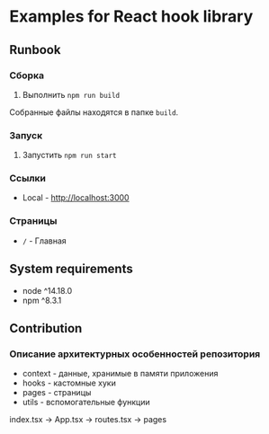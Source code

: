 # Examples for React hook library
>



## Runbook

### Сборка

1. Выполнить `npm run build`

Собранные файлы находятся в папке `build`.

### Запуск

1. Запустить `npm run start`

### Ссылки

- Local - <http://localhost:3000>

### Страницы

- `/` - Главная

## System requirements

- node ^14.18.0
- npm ^8.3.1

## Contribution

### Описание архитектурных особенностей репозитория

- context - данные, хранимые в памяти приложения
- hooks - кастомные хуки
- pages - страницы
- utils - вспомогательные функции

index.tsx -> App.tsx -> routes.tsx -> pages


